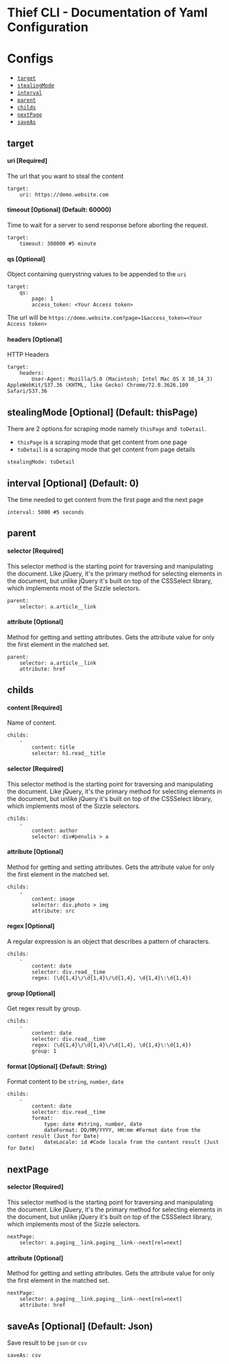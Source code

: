 Thief CLI - Documentation of Yaml Configuration
=========

# Configs
<!-- configs -->
* [`target`](#target)
* [`stealingMode`](#stealingMode)
* [`interval`](#interval)
* [`parent`](#parent)
* [`childs`](#childs)
* [`nextPage`](#nextPage)
* [`saveAs`](#saveAs)

## target

#### uri [Required]
The url that you want to steal the content

```
target:
    uri: https://demo.website.com
```

#### timeout [Optional] (Default: 60000)
Time to wait for a server to send response before aborting the request.

```
target:
    timeout: 300000 #5 minute
```

#### qs [Optional]
Object containing querystring values to be appended to the `uri`

```
target:
    qs:
        page: 1
        access_token: <Your Access token>
```

The url will be `https://demo.website.com?page=1&access_token=<Your Access token>`

#### headers [Optional]
HTTP Headers

```
target:
    headers:
        User-Agent: Mozilla/5.0 (Macintosh; Intel Mac OS X 10_14_3) AppleWebKit/537.36 (KHTML, like Gecko) Chrome/72.0.3626.109 Safari/537.36
```

## stealingMode [Optional] (Default: thisPage)
There are 2 options for scraping mode namely `thisPage` and` toDetail`.

* `thisPage` is a scraping mode that get content from one page
* `toDetail` is a scraping mode that get content from page details

```
stealingMode: toDetail
```

## interval [Optional] (Default: 0)
The time needed to get content from the first page and the next page

```
interval: 5000 #5 seconds
```

## parent

#### selector [Required]
This selector method is the starting point for traversing and manipulating the document. Like jQuery, it's the primary method for selecting elements in the document, but unlike jQuery it's built on top of the CSSSelect library, which implements most of the Sizzle selectors.

```
parent:
    selector: a.article__link
```

#### attribute [Optional]
Method for getting and setting attributes. Gets the attribute value for only the first element in the matched set.

```
parent:
    selector: a.article__link
    attribute: href
```

## childs

#### content [Required]
Name of content.

```
childs:
    -
        content: title
        selector: h1.read__title
```

#### selector [Required]
This selector method is the starting point for traversing and manipulating the document. Like jQuery, it's the primary method for selecting elements in the document, but unlike jQuery it's built on top of the CSSSelect library, which implements most of the Sizzle selectors.

```
childs:
    -
        content: author
        selector: div#penulis > a
```

#### attribute [Optional]
Method for getting and setting attributes. Gets the attribute value for only the first element in the matched set.

```
childs:
    -
        content: image
        selector: div.photo > img
        attribute: src
```

#### regex [Optional]
A regular expression is an object that describes a pattern of characters.

```
childs:
    -
        content: date
        selector: div.read__time
        regex: (\d{1,4}\/\d{1,4}\/\d{1,4}, \d{1,4}\:\d{1,4})
```

#### group [Optional]
Get regex result by group.

```
childs:
    -
        content: date
        selector: div.read__time
        regex: (\d{1,4}\/\d{1,4}\/\d{1,4}, \d{1,4}\:\d{1,4})
        group: 1
```

#### format [Optional] {Default: String}
Format content to be `string`, `number`, `date`

```
childs:
    -
        content: date
        selector: div.read__time
        format:
            type: date #string, number, date
            dateFormat: DD/MM/YYYY, HH:mm #Format date from the content result (Just for Date)
            dateLocale: id #Code locale from the content result (Just for Date)
```

## nextPage

#### selector [Required]
This selector method is the starting point for traversing and manipulating the document. Like jQuery, it's the primary method for selecting elements in the document, but unlike jQuery it's built on top of the CSSSelect library, which implements most of the Sizzle selectors.

```
nextPage:
    selector: a.paging__link.paging__link--next[rel=next]
```

#### attribute [Optional]
Method for getting and setting attributes. Gets the attribute value for only the first element in the matched set.

```
nextPage:
    selector: a.paging__link.paging__link--next[rel=next]
    attribute: href
```

## saveAs [Optional] (Default: Json)
Save result to be `json` or `csv`

```
saveAs: csv
```

<!-- configsstop -->